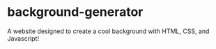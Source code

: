 # background-generator
A website designed to create a cool background with HTML, CSS, and Javascript!
